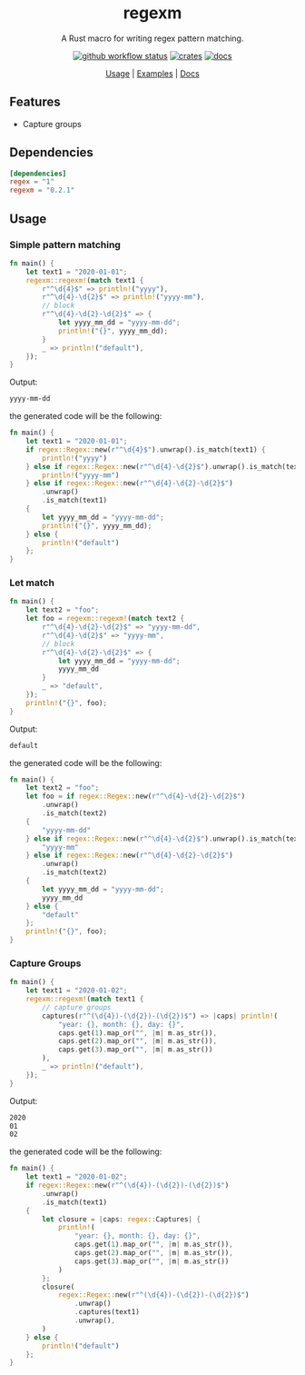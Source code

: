 <div align="center">

 # regexm
 
 A Rust macro for writing regex pattern matching.

 [![github workflow status](https://img.shields.io/github/workflow/status/TaKO8Ki/regexm/CI/main)](https://github.com/TaKO8Ki/regexm/actions) [![crates](https://img.shields.io/crates/v/regexm.svg?logo=rust)](https://crates.io/crates/regexm) [![docs](https://img.shields.io/badge/docs-regexm-8da0cb?labelColor=555555&logo=rust)](https://docs.rs/regexm)

 [Usage](##Usage) | [Examples](examples) | [Docs](https://docs.rs/regexm)

</div>

## Features

- Capture groups

## Dependencies

```toml
[dependencies]
regex = "1"
regexm = "0.2.1"
```

## Usage

### Simple pattern matching

```rust
fn main() {
    let text1 = "2020-01-01";
    regexm::regexm!(match text1 {
        r"^\d{4}$" => println!("yyyy"),
        r"^\d{4}-\d{2}$" => println!("yyyy-mm"),
        // block
        r"^\d{4}-\d{2}-\d{2}$" => {
            let yyyy_mm_dd = "yyyy-mm-dd";
            println!("{}", yyyy_mm_dd);
        }
        _ => println!("default"),
    });
}
```

Output:

```sh
yyyy-mm-dd
```

the generated code will be the following:

```rust
fn main() {
    let text1 = "2020-01-01";
    if regex::Regex::new(r"^\d{4}$").unwrap().is_match(text1) {
        println!("yyyy")
    } else if regex::Regex::new(r"^\d{4}-\d{2}$").unwrap().is_match(text1) {
        println!("yyyy-mm")
    } else if regex::Regex::new(r"^\d{4}-\d{2}-\d{2}$")
        .unwrap()
        .is_match(text1)
    {
        let yyyy_mm_dd = "yyyy-mm-dd";
        println!("{}", yyyy_mm_dd);
    } else {
        println!("default")
    };
}
```


### Let match

```rust
fn main() {
    let text2 = "foo";
    let foo = regexm::regexm!(match text2 {
        r"^\d{4}-\d{2}-\d{2}$" => "yyyy-mm-dd",
        r"^\d{4}-\d{2}$" => "yyyy-mm",
        // block
        r"^\d{4}-\d{2}-\d{2}$" => {
            let yyyy_mm_dd = "yyyy-mm-dd";
            yyyy_mm_dd
        }
        _ => "default",
    });
    println!("{}", foo);
}
```

Output:

```sh
default
```

the generated code will be the following:

```rust
fn main() {
    let text2 = "foo";
    let foo = if regex::Regex::new(r"^\d{4}-\d{2}-\d{2}$")
        .unwrap()
        .is_match(text2)
    {
        "yyyy-mm-dd"
    } else if regex::Regex::new(r"^\d{4}-\d{2}$").unwrap().is_match(text2) {
        "yyyy-mm"
    } else if regex::Regex::new(r"^\d{4}-\d{2}-\d{2}$")
        .unwrap()
        .is_match(text2)
    {
        let yyyy_mm_dd = "yyyy-mm-dd";
        yyyy_mm_dd
    } else {
        "default"
    };
    println!("{}", foo);
}
```

### Capture Groups

```rust
fn main() {
    let text1 = "2020-01-02";
    regexm::regexm!(match text1 {
        // capture groups
        captures(r"^(\d{4})-(\d{2})-(\d{2})$") => |caps| println!(
            "year: {}, month: {}, day: {}",
            caps.get(1).map_or("", |m| m.as_str()),
            caps.get(2).map_or("", |m| m.as_str()),
            caps.get(3).map_or("", |m| m.as_str())
        ),
        _ => println!("default"),
    });
}
```

Output:

```sh
2020
01
02
```

the generated code will be the following:

```rust
fn main() {
    let text1 = "2020-01-02";
    if regex::Regex::new(r"^(\d{4})-(\d{2})-(\d{2})$")
        .unwrap()
        .is_match(text1)
    {
        let closure = |caps: regex::Captures| {
            println!(
                "year: {}, month: {}, day: {}",
                caps.get(1).map_or("", |m| m.as_str()),
                caps.get(2).map_or("", |m| m.as_str()),
                caps.get(3).map_or("", |m| m.as_str())
            )
        };
        closure(
            regex::Regex::new(r"^(\d{4})-(\d{2})-(\d{2})$")
                .unwrap()
                .captures(text1)
                .unwrap(),
        )
    } else {
        println!("default")
    };
}

```
